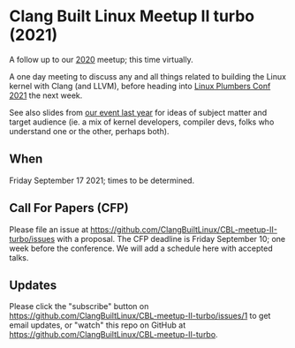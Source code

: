 # Clang Built Linux Meetup II turbo (2021)

A follow up to our
[2020](https://github.com/ClangBuiltLinux/CBL-meetup-2020-slides)
meetup; this time virtually.

A one day meeting to discuss any and all things related to building the Linux
kernel with Clang (and LLVM), before heading into
[Linux Plumbers Conf 2021](https://linuxplumbersconf.org/event/11/)
the next week.

See also slides from
[our event last year](https://github.com/ClangBuiltLinux/CBL-meetup-2020-slides)
for ideas of subject matter and target audience (ie. a mix of kernel
developers, compiler devs, folks who understand one or the other, perhaps
both).

## When

Friday September 17 2021; times to be determined.

## Call For Papers (CFP)

Please file an issue at
https://github.com/ClangBuiltLinux/CBL-meetup-II-turbo/issues with a proposal.
The CFP deadline is Friday September 10; one week before the conference. We
will add a schedule here with accepted talks.

## Updates

Please click the "subscribe" button on
https://github.com/ClangBuiltLinux/CBL-meetup-II-turbo/issues/1 to get email
updates, or "watch" this repo on GitHub at
https://github.com/ClangBuiltLinux/CBL-meetup-II-turbo.
